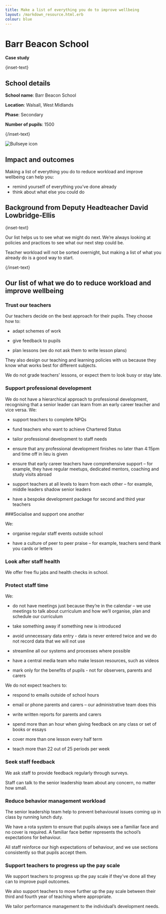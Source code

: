```yaml
---
title: Make a list of everything you do to improve wellbeing 
layout: /markdown_resource.html.erb
colour: blue
---
```


# Barr Beacon School

<strong class="govuk-tag">Case study</strong>

{inset-text}

## School details

**School name**: Barr Beacon School     

**Location**: Walsall, West Midlands 

**Phase**: Secondary 

**Number of pupils**: 1500

{/inset-text}

<div class="govuk-grid-row dfe-width-container">
  <div class="govuk-grid-column-full">
    <div class="info-box">
      <div class="info-box__corner">
        <img src="/assets/images/bullseye.svg" alt="Bullseye icon">
      </div>
      <h2 class="govuk-heading-m">
        Impact and outcomes
      </h2>
      <p>
        Making a list of everything you do to reduce workload and improve wellbeing can help you:
      </p>
      <ul>
        <li>
          remind yourself of everything you’ve done already 
        </li>
        <li>
          think about what else you could do 
        </li>
    </div>
  </div>
</div>

## Background from Deputy Headteacher David Lowbridge-Ellis

{inset-text}

Our list helps us to see what we might do next. We’re always looking at policies and practices to see what our next step could be.  

Teacher workload will not be sorted overnight, but making a list of what you already do is a good way to start. 

{/inset-text}

## Our list of what we do to reduce workload and improve wellbeing 

### Trust our teachers  

Our teachers decide on the best approach for their pupils. They choose how to: 

* adapt schemes of work 

* give feedback to pupils 

* plan lessons (we do not ask them to write lesson plans) 

They also design our teaching and learning policies with us because they know what works best for different subjects.  

We do not grade teachers’ lessons, or expect them to look busy or stay late. 

### Support professional development  

We do not have a hierarchical approach to professional development, recognising that a senior leader can learn from an early career teacher and vice versa. We: 

* support teachers to complete NPQs 

* fund teachers who want to achieve Chartered Status 

* tailor professional development to staff needs 

* ensure that any professional development finishes no later than 4:15pm and time off in lieu is given  

* ensure that early career teachers have comprehensive support – for example, they have regular meetups, dedicated mentors, coaching and study visits abroad  

* support teachers at all levels to learn from each other – for example, middle leaders shadow senior leaders  

* have a bespoke development package for second and third year teachers 

###Socialise and support one another 

We: 

* organise regular staff events outside school 

* have a culture of peer to peer praise – for example, teachers send thank you cards or letters 

### Look after staff health 

We offer free flu jabs and health checks in school.  

### Protect staff time  

We: 

* do not have meetings just because they’re in the calendar – we use meetings to talk about curriculum and how we’ll organise, plan and schedule our curriculum 

* take something away if something new is introduced  

* avoid unnecessary data entry - data is never entered twice and we do not record data that we will not use 

* streamline all our systems and processes where possible 

* have a central media team who make lesson resources, such as videos  

* mark only for the benefits of pupils - not for observers, parents and carers 

We do not expect teachers to: 

* respond to emails outside of school hours 

* email or phone parents and carers – our administrative team does this 

* write written reports for parents and carers 

* spend more than an hour when giving feedback on any class or set of books or essays 

* cover more than one lesson every half term 

* teach more than 22 out of 25 periods per week 

### Seek staff feedback  

We ask staff to provide feedback regularly through surveys.  

Staff can talk to the senior leadership team about any concern, no matter how small. 

### Reduce behavior management workload 

The senior leadership team help to prevent behavioural issues coming up in class by running lunch duty.  

We have a rota system to ensure that pupils always see a familiar face and no cover is required. A familiar face better represents the school’s expectations for behaviour. 

All staff reinforce our high expectations of behaviour, and we use sections consistently so that pupils accept them.  

### Support teachers to progress up the pay scale  

We support teachers to progress up the pay scale if they’ve done all they can to improve pupil outcomes.  

We also support teachers to move further up the pay scale between their third and fourth year of teaching where appropriate. 

We tailor performance management to the individual’s development needs.  